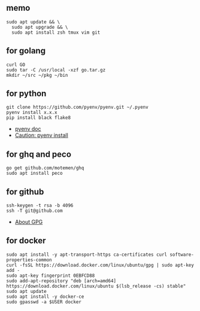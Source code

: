 ## memo
```
sudo apt update && \
  sudo apt upgrade && \
  sudo apt install zsh tmux vim git
```

## for golang
```
curl GO
sudo tar -C /usr/local -xzf go.tar.gz
mkdir ~/src ~/pkg ~/bin
```

## for python
```
git clone https://github.com/pyenv/pyenv.git ~/.pyenv
pyenv install x.x.x
pip install black flake8
```
- [pyenv doc](https://github.com/pyenv/pyenv)
- [Caution: pyenv install](https://github.com/pyenv/pyenv/issues/1290)

## for ghq and peco
```
go get github.com/motemen/ghq
sudo apt install peco
```

## for github
```
ssh-keygen -t rsa -b 4096
ssh -T git@github.com
```
- [About GPG](https://help.github.com/en/github/authenticating-to-github/generating-a-new-gpg-key)

## for docker
```
sudo apt install -y apt-transport-https ca-certificates curl software-properties-common
curl -fsSL https://download.docker.com/linux/ubuntu/gpg | sudo apt-key add -
sudo apt-key fingerprint 0EBFCD88
sudo add-apt-repository "deb [arch=amd64] https://download.docker.com/linux/ubuntu $(lsb_release -cs) stable"
sudo apt update
sudo apt install -y docker-ce
sudo gpasswd -a $USER docker
```
